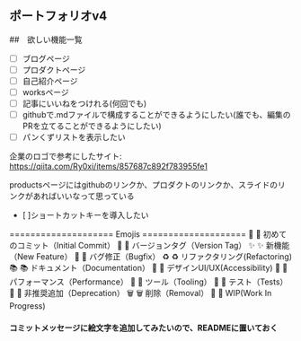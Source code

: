 ## ポートフォリオv4

##　欲しい機能一覧
- [ ] ブログページ
- [ ] プロダクトページ
- [ ] 自己紹介ページ
- [ ] worksページ
- [ ] 記事にいいねをつけれる(何回でも)
- [ ] githubで.mdファイルで構成することができるようにしたい(誰でも、編集のPRを立てることができるようにしたい)
- [ ] パンくずリストを表示したい

企業のロゴで参考にしたサイト: https://qiita.com/Ry0xi/items/857687c892f783955fe1




productsページにはgithubのリンクか、プロダクトのリンクか、スライドのリンクがあればいいなって思っている

- [ ]ショートカットキーを導入したい




 ==================== Emojis ====================
 🎉  :tada: 初めてのコミット（Initial Commit）
 🔖  :bookmark: バージョンタグ（Version Tag）
 ✨  :sparkles: 新機能（New Feature）
 🐛  :bug: バグ修正（Bugfix）
 ♻️  :recycle: リファクタリング(Refactoring)
 📚  :books: ドキュメント（Documentation）
 🎨  :art: デザインUI/UX(Accessibility)
 🐎  :horse: パフォーマンス（Performance）
 🔧  :wrench: ツール（Tooling）
 🚨  :rotating_light: テスト（Tests）
 💩  :hankey: 非推奨追加（Deprecation）
 🗑️  :wastebasket: 削除（Removal）
 🚧  :construction: WIP(Work In Progress)

#### コミットメッセージに絵文字を追加してみたいので、READMEに置いておく


